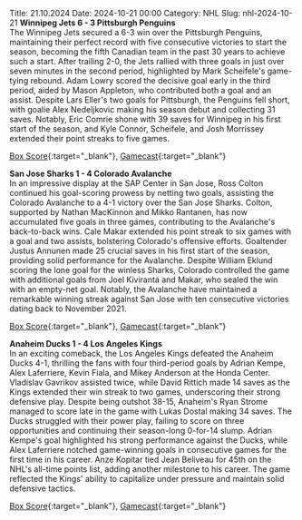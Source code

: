 Title: 21.10.2024
Date: 2024-10-21 00:00
Category: NHL 
Slug: nhl-2024-10-21 
**Winnipeg Jets 6 - 3 Pittsburgh Penguins**  
The Winnipeg Jets secured a 6-3 win over the Pittsburgh Penguins, maintaining their perfect record with five consecutive victories to start the season, becoming the fifth Canadian team in the past 30 years to achieve such a start. After trailing 2-0, the Jets rallied with three goals in just over seven minutes in the second period, highlighted by Mark Scheifele's game-tying rebound. Adam Lowry scored the decisive goal early in the third period, aided by Mason Appleton, who contributed both a goal and an assist. Despite Lars Eller's two goals for Pittsburgh, the Penguins fell short, with goalie Alex Nedeljkovic making his season debut and collecting 31 saves. Notably, Eric Comrie shone with 39 saves for Winnipeg in his first start of the season, and Kyle Connor, Scheifele, and Josh Morrissey extended their point streaks to five games. 

[Box Score](/gamecenter/pit-vs-wpg/2024/10/20/2024020088){:target="_blank"}, [Gamecast](https://www.nhl.com/news/pittsburgh-penguins-winnipeg-jets-game-recap-october-20){:target="_blank"}<br>

**San Jose Sharks 1 - 4 Colorado Avalanche**  
In an impressive display at the SAP Center in San Jose, Ross Colton continued his goal-scoring prowess by netting two goals, assisting the Colorado Avalanche to a 4-1 victory over the San Jose Sharks. Colton, supported by Nathan MacKinnon and Mikko Rantanen, has now accumulated five goals in three games, contributing to the Avalanche's back-to-back wins. Cale Makar extended his point streak to six games with a goal and two assists, bolstering Colorado's offensive efforts. Goaltender Justus Annunen made 25 crucial saves in his first start of the season, providing solid performance for the Avalanche. Despite William Eklund scoring the lone goal for the winless Sharks, Colorado controlled the game with additional goals from Joel Kiviranta and Makar, who sealed the win with an empty-net goal. Notably, the Avalanche have maintained a remarkable winning streak against San Jose with ten consecutive victories dating back to November 2021. 

[Box Score](/gamecenter/col-vs-sjs/2024/10/20/2024020089){:target="_blank"}, [Gamecast](https://www.nhl.com/news/colorado-avalanche-san-jose-sharks-game-recap-october-20){:target="_blank"}<br>

**Anaheim Ducks 1 - 4 Los Angeles Kings**  
In an exciting comeback, the Los Angeles Kings defeated the Anaheim Ducks 4-1, thrilling the fans with four third-period goals by Adrian Kempe, Alex Laferriere, Kevin Fiala, and Mikey Anderson at the Honda Center. Vladislav Gavrikov assisted twice, while David Rittich made 14 saves as the Kings extended their win streak to two games, underscoring their strong defensive play. Despite being outshot 38-15, Anaheim's Ryan Strome managed to score late in the game with Lukas Dostal making 34 saves. The Ducks struggled with their power play, failing to score on three opportunities and continuing their season-long 0-for-14 slump. Adrian Kempe's goal highlighted his strong performance against the Ducks, while Alex Laferriere notched game-winning goals in consecutive games for the first time in his career. Anze Kopitar tied Jean Beliveau for 45th on the NHL's all-time points list, adding another milestone to his career. The game reflected the Kings' ability to capitalize under pressure and maintain solid defensive tactics. 

[Box Score](/gamecenter/lak-vs-ana/2024/10/20/2024020090){:target="_blank"}, [Gamecast](https://www.nhl.com/news/los-angeles-kings-anaheim-ducks-game-recap-october-20){:target="_blank"}<br>

